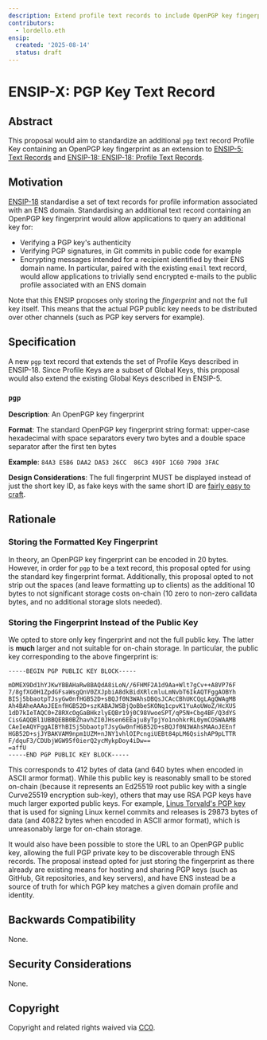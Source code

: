 ```yaml
---
description: Extend profile text records to include OpenPGP key fingerprint
contributors:
  - lordello.eth
ensip:
  created: '2025-08-14'
  status: draft
---
```


# ENSIP-X: PGP Key Text Record

## Abstract

This proposal would aim to standardize an additional `pgp` text record Profile Key containing an OpenPGP key fingerprint as an extension to [ENSIP-5: Text Records](https://docs.ens.domains/ensip/5) and [ENSIP-18: ENSIP-18: Profile Text Records](https://docs.ens.domains/ensip/18).

## Motivation

[ENSIP-18](https://docs.ens.domains/ensip/18/) standardise a set of text records for profile information associated with an ENS domain. Standardising an additional text record containing an OpenPGP key fingerprint would allow applications to query an additional key for:

- Verifying a PGP key's authenticity
- Verifying PGP signatures, in Git commits in public code for example
- Encrypting messages intended for a recipient identified by their ENS domain name. In particular, paired with the existing `email` text record, would allow applications to trivially send encrypted e-mails to the public profile associated with an ENS domain

Note that this ENSIP proposes only storing the _fingerprint_ and not the full key itself. This means that the actual PGP public key needs to be distributed over other channels (such as PGP key servers for example).

## Specification

A new `pgp` text record that extends the set of Profile Keys described in ENSIP-18. Since Profile Keys are a subset of Global Keys, this proposal would also extend the existing Global Keys described in ENSIP-5.

### `pgp`

**Description**: An OpenPGP key fingerprint

**Format**: The standard OpenPGP key fingerprint string format: upper-case hexadecimal with space separators every two bytes and a double space separator after the first ten bytes

**Example**: `84A3 E5B6 DAA2 DA53 26CC  86C3 49DF 1C60 79D8 3FAC`

**Design Considerations**: The full fingerprint MUST be displayed instead of just the short key ID, as fake keys with the same short ID are [fairly easy to craft](https://lkml.org/lkml/2016/8/15/445).

## Rationale

### Storing the Formatted Key Fingerprint

In theory, an OpenPGP key fingerprint can be encoded in 20 bytes. However, in order for `pgp` to be a text record, this proposal opted for using the standard key fingerprint format. Additionally, this proposal opted to not strip out the spaces (and leave formatting up to clients) as the additional 10 bytes to not significant storage costs on-chain (10 zero to non-zero calldata bytes, and no additional storage slots needed).

### Storing the Fingerprint Instead of the Public Key

We opted to store only key fingerprint and not the full public key. The latter is **much** larger and not suitable for on-chain storage. In particular, the public key corresponding to the above fingerprint is:

```
-----BEGIN PGP PUBLIC KEY BLOCK-----

mDMEX9Dd1hYJKwYBBAHaRw8BAQdA8iLoN//6FHMF2A1d9Aa+Wlt7gCv++A8VP76F
7/8gfXG0H1ZpdGFsaWsgQnV0ZXJpbiA8dkBidXRlcmluLmNvbT6IkAQTFggAOBYh
BISj5bbaotpTJsyGw0nfHGB52D+sBQJf0N3WAhsDBQsJCAcCBhUKCQgLAgQWAgMB
Ah4BAheAAAoJEEnfHGB52D+szKABAJWSBjQoBbeSKONq1cpvK1YuAoUWoZ/HcXUS
1dD7kIeTAQC0+Z8RXcOgGaBHkzlyEQBr19j0C98VwoeSPT/qP5N+Cbg4BF/Q3dYS
CisGAQQBl1UBBQEBB0BZhavhZI0JHsen6EEaju8yTpjYo1nohkrRL0ymCOSWAAMB
CAeIeAQYFggAIBYhBISj5bbaotpTJsyGw0nfHGB52D+sBQJf0N3WAhsMAAoJEEnf
HGB52D+sjJYBAKVAM9npm1UZM+nJNY1vhlOIPcngiUEBt84pLM6QsishAP9pLTTR
F/dquF3/CDUbjWGW95f0ierQ2ycMykpDoy4iDw==
=affU
-----END PGP PUBLIC KEY BLOCK-----
```

This corresponds to 412 bytes of data (and 640 bytes when encoded in ASCII armor format). While this public key is reasonably small to be stored on-chain (because it represents an Ed25519 root public key with a single Curve25519 encryption sub-key), others that may use RSA PGP keys have much larger exported public keys. For example, [Linus Torvald's PGP key](https://git.kernel.org/pub/scm/docs/kernel/pgpkeys.git/plain/keys/79BE3E4300411886.asc) that is used for signing Linux kernel commits and releases is 29873 bytes of data (and 40822 bytes when encoded in ASCII armor format), which is unreasonably large for on-chain storage.

It would also have been possible to store the URL to an OpenPGP public key, allowing the full PGP private key to be discoverable through ENS records. The proposal instead opted for just storing the fingerprint as there already are existing means for hosting and sharing PGP keys (such as GitHub, Git repositories, and key servers), and have ENS instead be a source of truth for which PGP key matches a given domain profile and identity.

## Backwards Compatibility

None.

## Security Considerations

None.

## Copyright

Copyright and related rights waived via [CC0](https://creativecommons.org/publicdomain/zero/1.0/).
